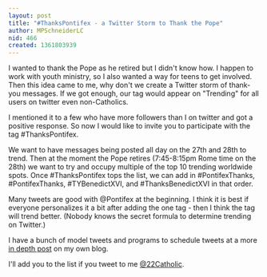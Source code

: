```yaml
---
layout: post
title: "#ThanksPontifex - a Twitter Storm to Thank the Pope"
author: MPSchneiderLC
nid: 466
created: 1361803939
---
```

I wanted to thank the Pope as he retired but I didn't know how. I happen to work with youth ministry, so I also wanted a way for teens to get involved. Then this idea came to me, why don't we create a Twitter storm of thank-you messages. If we got enough, our tag would appear on "Trending" for all users on twitter even non-Catholics.

I mentioned it to a few who have more followers than I on twitter and got a positive response. So now I would like to invite you to participate with the tag #ThanksPontifex.

We want to have messages being posted all day on the 27th and 28th to trend. Then at the moment the Pope retires (7:45-8:15pm Rome time on the 28th) we want to try and occupy multiple of the top 10 trending worldwide spots. Once #ThanksPontifex tops the list, we can add in #PontifexThanks,  #PontifexThanks, #TYBenedictXVI, and #ThanksBenedictXVI in that order.

Many tweets are good with @Pontifex at the beginning. I think it is best if everyone personalizes it a bit after adding the one tag - then I think the tag will trend better. (Nobody knows the secret formula to determine trending on Twitter.)

I have a bunch of model tweets and programs to schedule tweets at a more <a href ="http://22catholic.com/?p=168">in depth post</a> on my own blog.

I'll add you to the list if you tweet to me <a href="https://twitter.com/22Catholic">@22Catholic</a>.
